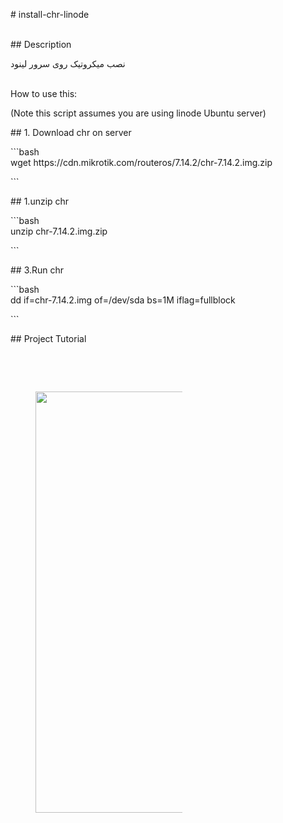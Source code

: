 <p># install-chr-linode</p>
<p><br>## Description</p>
<p>نصب میکروتیک روی سرور لینود</p>
<p><br>How to use this:</p>
<p>(Note this script assumes you are using linode Ubuntu server)</p>
<p>## 1. Download chr on server</p>
<p>```bash<br>wget https://cdn.mikrotik.com/routeros/7.14.2/chr-7.14.2.img.zip</p>
<p>```</p>
<p>## 1.unzip chr</p>
<p>```bash<br>unzip chr-7.14.2.img.zip</p>
<p>```</p>
<p>## 3.Run chr</p>
<p>```bash<br>dd if=chr-7.14.2.img of=/dev/sda bs=1M iflag=fullblock</p>
<p>```</p>
<p>## Project Tutorial</p>
<p>&nbsp;</p>
<p>&nbsp;</p>
<figure class="image image_resized" style="width:46.54%;" data-ckbox-resource-id="gjp3pYSWKNLC"><a href="https://www.youtube.com/watch?v=8mrtBgfFASQ" target="_blank" rel="noopener noreferrer">
        <picture>
            <source srcset="https://ckbox.cloud/69b1d68ecfb1ae6db634/assets/gjp3pYSWKNLC/images/128.webp 128w,https://ckbox.cloud/69b1d68ecfb1ae6db634/assets/gjp3pYSWKNLC/images/256.webp 256w,https://ckbox.cloud/69b1d68ecfb1ae6db634/assets/gjp3pYSWKNLC/images/384.webp 384w,https://ckbox.cloud/69b1d68ecfb1ae6db634/assets/gjp3pYSWKNLC/images/512.webp 512w,https://ckbox.cloud/69b1d68ecfb1ae6db634/assets/gjp3pYSWKNLC/images/640.webp 640w,https://ckbox.cloud/69b1d68ecfb1ae6db634/assets/gjp3pYSWKNLC/images/768.webp 768w,https://ckbox.cloud/69b1d68ecfb1ae6db634/assets/gjp3pYSWKNLC/images/896.webp 896w,https://ckbox.cloud/69b1d68ecfb1ae6db634/assets/gjp3pYSWKNLC/images/1024.webp 1024w,https://ckbox.cloud/69b1d68ecfb1ae6db634/assets/gjp3pYSWKNLC/images/1152.webp 1152w,https://ckbox.cloud/69b1d68ecfb1ae6db634/assets/gjp3pYSWKNLC/images/1275.webp 1275w" type="image/webp" sizes="(max-width: 1275px) 100vw, 1275px"><img src="https://ckbox.cloud/69b1d68ecfb1ae6db634/assets/gjp3pYSWKNLC/images/1275.png" alt="" width="1275" height="674">
        </picture>
    </a></figure>
<p>&nbsp;</p>
<p>&nbsp;</p>
<p>&nbsp;</p>
<p>&nbsp;</p>
